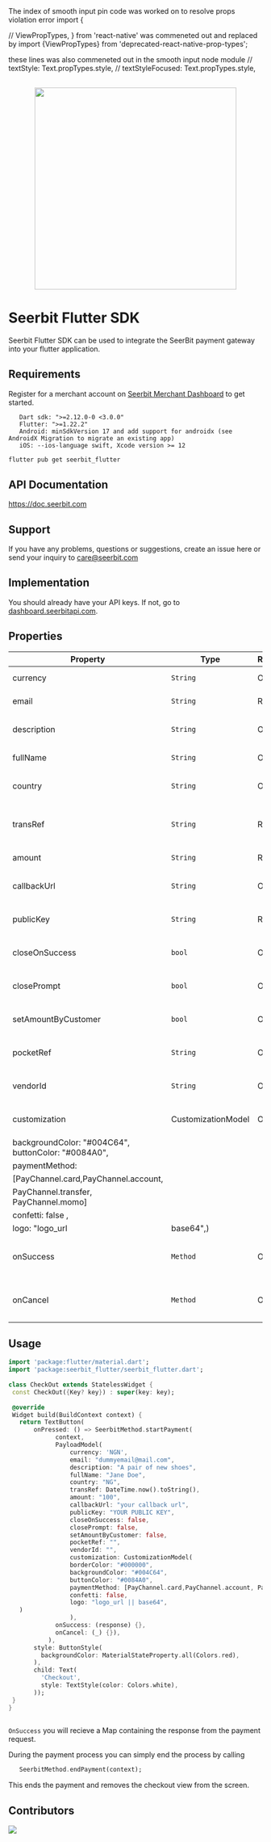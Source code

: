 ##

The index of smooth input pin code was worked on to resolve props violation error
import {

// ViewPropTypes,
} from 'react-native' was commeneted out and replaced by
import {ViewPropTypes} from 'deprecated-react-native-prop-types';

these lines was also commeneted out in the smooth input node module
// textStyle: Text.propTypes.style,
// textStyleFocused: Text.propTypes.style,

##

<p align="center">
<img width="400" valign="top" src="https://assets.seerbitapi.com/images/seerbit_logo_type.png" data-canonical-src="https://res.cloudinary.com/dpejkbof5/image/upload/v1620323718/Seerbit_logo_png_ddcor4.png" style="max-width:100%; ">
</p>
 
# Seerbit Flutter SDK
 
Seerbit Flutter SDK can be used to integrate the SeerBit payment gateway into your flutter application.
 
## Requirements
 
Register for a merchant account on [Seerbit Merchant Dashboard](https://dashboard.seerbitapi.com) to get started.
 
```
   Dart sdk: ">=2.12.0-0 <3.0.0"
   Flutter: ">=1.22.2"
   Android: minSdkVersion 17 and add support for androidx (see AndroidX Migration to migrate an existing app)
   iOS: --ios-language swift, Xcode version >= 12
```
 
```bash
flutter pub get seerbit_flutter
```
 
## API Documentation
 
https://doc.seerbit.com
 
## Support
 
If you have any problems, questions or suggestions, create an issue here or send your inquiry to care@seerbit.com
 
## Implementation
 
You should already have your API keys. If not, go to [dashboard.seerbitapi.com](https://dashboard.seerbitapi.com).
 
## Properties
 
| Property               | Type                | Required | Default              | Desc                                                      |
| ---------------------- | ------------------- | -------- | -------------------- | --------------------------------------------------------- |
| currency               | `String`            | Optional | NGN                  | The currency for the transaction e.g NGN                  |
| email                  | `String`            | Required | None                 | The email of the user to be charged                       |
| description            | `String`            | Optional | None                 | The transaction description which is optional             |
| fullName               | `String`            | Optional | None                 | The fullname of the user to be charged                    |
| country                | `String`            | Optional | None                 | Transaction country which can be optional                 |
| transRef               | `String`            | Required | None                 | Set a unique transaction reference for every transaction  |
| amount                 | `String`            | Required | None                 | The transaction amount in kobo                            |
| callbackUrl            | `String`            | Optional | None                 | This is the redirect url when transaction is successful   |
| publicKey              | `String`            | Required | None                 | Your Public key or see above step to get yours            |
| closeOnSuccess         | `bool`              | Optional | False                | Close checkout when trasaction is successful              |
| closePrompt            | `bool`              | Optional | False                | Close the checkout page if transaction is not initiated   |
| setAmountByCustomer    | `bool`              | Optional | False                | Set to true if you want user to enter transaction amount  |
| pocketRef              | `String`            | Optional | None                 | This is your pocket reference for vendors with pocket     |
| vendorId               | `String`            | Optional | None                 | This is the vendorId of your business using pocket        |
| customization          | CustomizationModel  | Optional | CustomizationModel   | CustomizationMode( borderColor: "#000000",                |
|                                                                                  backgroundColor: "#004C64", buttonColor: "#0084A0",       |
|                                                                                  paymentMethod:                                            |
|                                                                                  [PayChannel.card,PayChannel.account,                      |
|                                                                                  PayChannel.transfer, PayChannel.momo]                     |
|                                                                                  confetti: false ,                                         |
|                                                                                  logo: "logo_url | base64",)                               |
| onSuccess              | `Method`            | Optional | None                   Callback method if transaction was successful             |
| onCancel               | `Method`            | Optional | None                   Callback method if transaction was cancelled              |
 
## Usage
 
```dart
import 'package:flutter/material.dart';
import 'package:seerbit_flutter/seerbit_flutter.dart';
 
class CheckOut extends StatelessWidget {
 const CheckOut({Key? key}) : super(key: key);
 
 @override
 Widget build(BuildContext context) {
   return TextButton(
       onPressed: () => SeerbitMethod.startPayment(
             context,
             PayloadModel(
                 currency: 'NGN',
                 email: "dummyemail@mail.com",
                 description: "A pair of new shoes",
                 fullName: "Jane Doe",
                 country: "NG",
                 transRef: DateTime.now().toString(),
                 amount: "100",
                 callbackUrl: "your callback url",
                 publicKey: "YOUR PUBLIC KEY",
                 closeOnSuccess: false,
                 closePrompt: false,
                 setAmountByCustomer: false,
                 pocketRef: "",
                 vendorId: "",
                 customization: CustomizationModel(
                 borderColor: "#000000",
                 backgroundColor: "#004C64",
                 buttonColor: "#0084A0",
                 paymentMethod: [PayChannel.card,PayChannel.account, PayChannel.transfer],
                 confetti: false,
                 logo: "logo_url || base64",
   )
                 ),
             onSuccess: (response) {},
             onCancel: (_) {}),
           ),
       style: ButtonStyle(
         backgroundColor: MaterialStateProperty.all(Colors.red),
       ),
       child: Text(
         'Checkout',
         style: TextStyle(color: Colors.white),
       ));
 }
}
 
```
 
`OnSuccess` you will recieve a Map containing the response from the payment request.
 
During the payment process you can simply end the process by calling
 
```dart
   SeerbitMethod.endPayment(context);
```
 
This ends the payment and removes the checkout view from the screen.
 
## Contributors
 
<span>
<a href="https://github.com/onuohasilver">
 <img src="https://github.com/onuohasilver.png?size=50">
</a>
</span>
